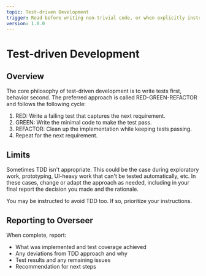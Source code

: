 ```yaml
---
topic: Test-driven Development
trigger: Read before writing non-trivial code, or when explicitly instructed to.
version: 1.0.0
---
```


# Test-driven Development

## Overview

The core philosophy of test-driven development is to write tests first, behavior second. The preferred approach is called RED-GREEN-REFACTOR and follows the following cycle:

1. RED: Write a failing test that captures the next requirement.
2. GREEN: Write the minimal code to make the test pass.
3. REFACTOR: Clean up the implementation while keeping tests passing.
4. Repeat for the next requirement.

## Limits

Sometimes TDD isn't appropriate. This could be the case during exploratory work, prototyping, UI-heavy work that can't be tested automatically, etc. In these cases, change or adapt the approach as needed, including in your final report the decision you made and the rationale.

You may be instructed to avoid TDD too. If so, prioritize your instructions.


## Reporting to Overseer

When complete, report:
- What was implemented and test coverage achieved
- Any deviations from TDD approach and why
- Test results and any remaining issues
- Recommendation for next steps

